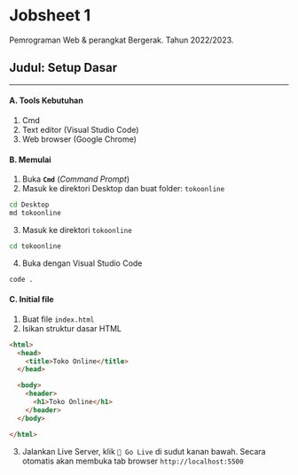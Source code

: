 # Jobsheet 1
Pemrograman Web & perangkat Bergerak. 
Tahun 2022/2023.

## Judul: Setup Dasar
---
#### A. Tools Kebutuhan
1. Cmd
2. Text editor (Visual Studio Code)
3. Web browser (Google Chrome)

#### B. Memulai
1. Buka **`Cmd`** (*Command Prompt*)
2. Masuk ke direktori Desktop dan buat folder: `tokoonline`
```bash
cd Desktop
md tokoonline
```
3. Masuk ke direktori `tokoonline`
```bash
cd tokoonline
```
4. Buka dengan Visual Studio Code
```bash
code .
```

#### C. Initial file
1. Buat file `index.html`
2. Isikan struktur dasar HTML
```html
<html>
  <head>
    <title>Toko Online</title>
  </head>

  <body>
    <header>
      <h1>Toko Online</h1>
    </header>
  </body>

</html>
```
3. Jalankan Live Server, klik `📡 Go Live` di sudut kanan bawah. Secara otomatis akan membuka tab browser `http://localhost:5500`